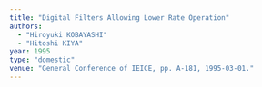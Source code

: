 ```yaml
---
title: "Digital Filters Allowing Lower Rate Operation"
authors:
  - "Hiroyuki KOBAYASHI"
  - "Hitoshi KIYA"
year: 1995
type: "domestic"
venue: "General Conference of IEICE, pp. A-181, 1995-03-01."
---
```

